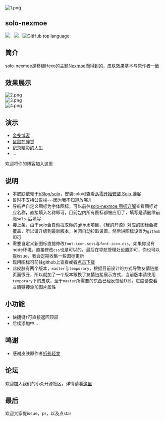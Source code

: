 ![1.png](https://img.hacpai.com/file/2019/08/1-9f9ff2c4.png)  
## solo-nexmoe
![](https://img.shields.io/github/languages/code-size/Jinjianh/solo-nexmoe) &nbsp; ![](https://img.shields.io/github/languages/count/Jinjianh/solo-nexmoe) &nbsp; ![GitHub top language](https://img.shields.io/github/languages/top/Jinjianh/solo-nexmoe)
## 简介
solo-nexmoe是移植Hexo的主题[Nexmoe](https://github.com/nexmoe/hexo-theme-nexmoe)而得到的，皮肤效果基本与原作者一致

## 效果展示
![2.png](https://img.hacpai.com/file/2019/08/2-83c232bc.png)  
![3.png](https://img.hacpai.com/file/2019/08/3-8df20024.png)  
![4.png](https://img.hacpai.com/file/2019/08/4-e7b74046.png)

## 演示

* [金戋博客](https://www.jinjianh.com/?skin=solo-nexmoe)
* [鼠鼠在碎觉](https://sszsj.cc:444/?skin=solo-nexmoe)
* [记录精彩的人生](https://witheloov.com/?skin=solo-nexmoe)
* ...

欢迎将你的博客加入这里

## 说明

* 本皮肤依赖于[b3log/solo](https://github.com/b3log/solo)，安装solo可查看[从零开始安装 Solo 博客](https://www.jinjianh.com/articles/2019/08/06/1565021931775.html)
* 暂时不支持公告栏---因为我不知道放哪儿
* 导航栏自定义图标为字体图标，可以前往[solo-nexmoe 图标详解](https://www.jinjianh.com/articles/2019/08/23/1566548785550.html)查看图标对应名称，直接填入名称即可，目前包内所有图标都被应用了，填写是请删除前缀`solo-`后填写
* 接上条，由于solo会自动拉取你的github项目，《我的开源》对应的图标会被覆盖，所以请升级到最新版本，关闭自动拉取设置，然后讲图标设置为`github`即可
* 需要自定义新图标直接修改`font-icon.scss`与`font-icon.css`，如果你没有node环境，直接修改`css`也是可以的，最后在导航管理处设置即可，你也可以提issue，我会定期收集一些图标更新
* 现用图标可前往github上查看或者[点击下载](https://img.hacpai.com/file/2019/08/download-9acf6646.zip)
* 此皮肤有两个版本，`master`与`temporary`，根据目前设计的方式导致友情链接页面很丑，所以就加了一个版本跟换了友情链接展示方式，当前版本请使用`temporary`下的皮肤，至于`master`所需要的东西已经反馈给D哥，进度请查看 [友情链接添加图片属性](https://github.com/b3log/solo/issues/12861)

## 小功能
* 快捷键`T`可直接返回顶部
* 后续添加中...

## 鸣谢

* 感谢皮肤原作者[折影轻梦](https://docs.nexmoe.com/)

## 论坛

欢迎加入我们的小众开源社区，详情请看[这里](https://hacpai.com)

## 最后
欢迎大家提issue，pr，以及点star
